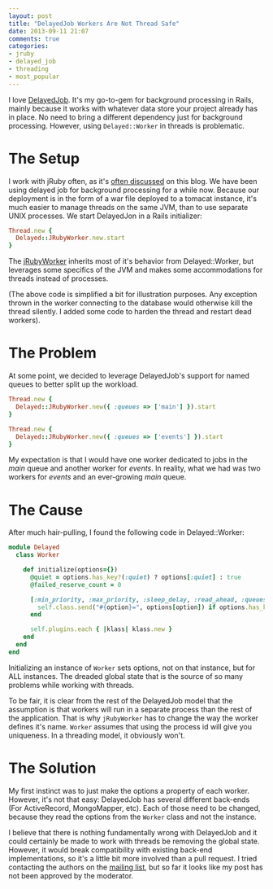 ```yaml
---
layout: post
title: "DelayedJob Workers Are Not Thread Safe"
date: 2013-09-11 21:07
comments: true
categories:
- jruby
- delayed_job
- threading
- most_popular
---
```


I love [DelayedJob][1]. It's my go-to-gem for background processing in Rails, mainly because it works with whatever
data store your project already has in place. No need to bring a different dependency just for background processing. However, using `Delayed::Worker` in threads is problematic.

<!-- more -->

# The Setup

I work with jRuby often, as it's [often discussed][2] on this blog. We have been using delayed job for background processing for a while now. Because our deployment is in the form of a war file deployed to a tomacat instance, it's much easier to manage threads on the same JVM, than to use separate UNIX processes. We start DelayedJon in a Rails initializer:

``` ruby
Thread.new {
  Delayed::JRubyWorker.new.start  
}
```

The [jRubyWorker][3] inherits most of it's behavior from Delayed::Worker, but leverages some specifics of the JVM and makes some accommodations for threads instead of processes.

(The above code is simplified a bit for illustration purposes. Any exception thrown in the worker connecting to the database would otherwise kill the thread silently. I added some code to harden the thread and restart dead workers).

# The Problem

At some point, we decided to leverage DelayedJob's support for named queues to better split up the workload.

``` ruby
Thread.new {
  Delayed::JRubyWorker.new({ :queues => ['main'] }).start  
}

Thread.new {
  Delayed::JRubyWorker.new({ :queues => ['events'] }).start
}
```

My expectation is that I would have one worker dedicated to jobs in the *main* queue and another worker for *events*. In reality, what we had was two workers for *events* and an ever-growing *main* queue.

# The Cause

After much hair-pulling, I found the following code in Delayed::Worker:

``` ruby
module Delayed
  class Worker

    def initialize(options={})
      @quiet = options.has_key?(:quiet) ? options[:quiet] : true
      @failed_reserve_count = 0

      [:min_priority, :max_priority, :sleep_delay, :read_ahead, :queues, :exit_on_complete].each do |option|
        self.class.send("#{option}=", options[option]) if options.has_key?(option)
      end

      self.plugins.each { |klass| klass.new }
    end
  end
end
```

Initializing an instance of `Worker` sets options, not on that instance, but for ALL instances. The dreaded global state that is the source of so many problems while working with threads.

To be fair, it is clear from the rest of the DelayedJob model that the assumption is that workers will run in a separate process than the rest of the application. That is why `jRubyWorker` has to change the way the worker defines it's name. `Worker` assumes that using the process id will give you uniqueness. In a threading model, it obviously won't.

# The Solution

My first instinct was to just make the options a property of each worker. However, it's not that easy: DelayedJob has several different back-ends (For ActiveRecord, MongoMapper, etc). Each of those need to be changed, because they read the options from the `Worker` class and not the instance.

I believe that there is nothing fundamentally wrong with DelayedJob and it could certainly be made to work with threads be removing the global state. However, it would break compatibility with existing back-end implementations, so it's a little bit more involved than a pull request. I tried contacting the authors on the [mailing list][4], but so far it looks like my post has not been approved by the moderator.

[1]: https://github.com/collectiveidea/delayed_job
[2]: /blog/categories/jruby/
[3]: https://github.com/kares/jruby-rack-worker/blob/master/src/main/ruby/delayed/jruby_worker.rb
[4]: https://groups.google.com/forum/#!forum/delayed_job
